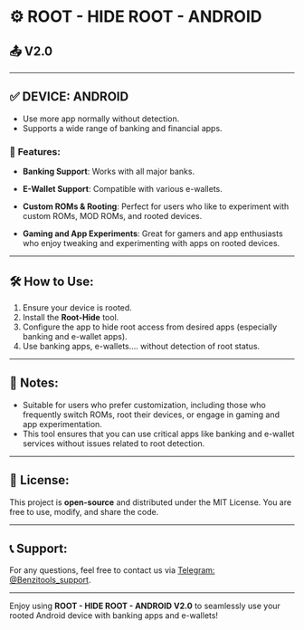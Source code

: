 
# ⚙️ ROOT - HIDE ROOT - ANDROID  
## 📤 V2.0

---

## ✅ DEVICE: ANDROID  
- Use more app normally without detection.  
- Supports a wide range of banking and financial apps.

### 🎉 **Features**:
- **Banking Support**: Works with all major banks.

- **E-Wallet Support**: Compatible with various e-wallets.

- **Custom ROMs & Rooting**: Perfect for users who like to experiment with custom ROMs, MOD ROMs, and rooted devices.  
- **Gaming and App Experiments**: Great for gamers and app enthusiasts who enjoy tweaking and experimenting with apps on rooted devices.

---

## 🛠️ **How to Use**:
1. Ensure your device is rooted.
2. Install the **Root-Hide** tool.  
3. Configure the app to hide root access from desired apps (especially banking and e-wallet apps).  
4. Use banking apps, e-wallets.... without detection of root status.

---

## 🔧 **Notes**:
- Suitable for users who prefer customization, including those who frequently switch ROMs, root their devices, or engage in gaming and app experimentation.
- This tool ensures that you can use critical apps like banking and e-wallet services without issues related to root detection.

---

## 📄 **License**:
This project is **open-source** and distributed under the MIT License. You are free to use, modify, and share the code.

---

## 📞 **Support**:
For any questions, feel free to contact us via [Telegram: @Benzitools_support](https://t.me/Benzitools_support).

---

Enjoy using **ROOT - HIDE ROOT - ANDROID V2.0** to seamlessly use your rooted Android device with banking apps and e-wallets!
